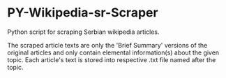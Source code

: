 # PY-Wikipedia-sr-Scraper
Python script for scraping Serbian wikipedia articles.

The scraped article texts are only the 'Brief Summary' versions of the original articles and only contain elemental information(s) about the given topic. Each article's text is stored into respective .txt file named after the topic.
